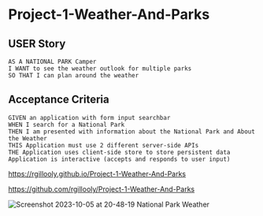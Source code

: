 # Project-1-Weather-And-Parks

## USER Story

```
AS A NATIONAL PARK Camper
I WANT to see the weather outlook for multiple parks
SO THAT I can plan around the weather

```

## Acceptance Criteria

```
GIVEN an application with form input searchbar
WHEN I search for a National Park
THEN I am presented with information about the National Park and About the Weather
THIS Application must use 2 different server-side APIs
THE Application uses client-side store to store persistent data
Application is interactive (accepts and responds to user input)

```
https://rgillooly.github.io/Project-1-Weather-And-Parks



https://github.com/rgillooly/Project-1-Weather-And-Parks

![Screenshot 2023-10-05 at 20-48-19 National Park Weather](https://github.com/rgillooly/Project-1-Weather-And-Parks/assets/5600528/55dac4ec-deb9-486f-b212-73fc2357700c)
